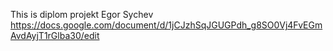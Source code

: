 This is diplom projekt Egor Sychev https://docs.google.com/document/d/1jCJzhSqJGUGPdh_g8SO0Vj4FvEGmAvdAyjT1rGlba30/edit
